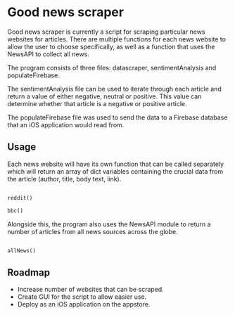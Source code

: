 # Good news scraper

Good news scraper is currently a script for scraping particular news websites for articles. There are multiple functions for each news website to allow the user to choose specifically, as well as a function that uses the NewsAPI to collect all news.

The program consists of three files: datascraper, sentimentAnalysis and populateFirebase. 

The sentimentAnalysis file can be used to iterate through each article and return a value of either negative, neutral or positive. This value can determine whether that article is a negative or positive article.

The populateFirebase file was used to send the data to a Firebase database that an iOS application would read from.

## Usage

Each news website will have its own function that can be called separately which will return an array of dict variables containing the crucial data from the article (author, title, body text, link).

```python

reddit()

bbc()

```

Alongside this, the program also uses the NewsAPI module to return a number of articles from all news sources across the globe.

```python

allNews()

```



## Roadmap

- Increase number of websites that can be scraped.
- Create GUI for the script to allow easier use.
- Deploy as an iOS application on the appstore.